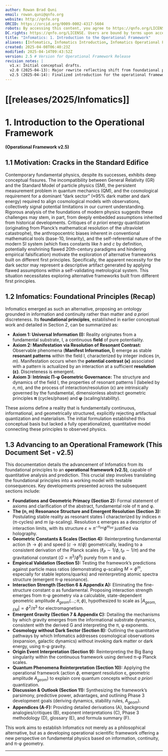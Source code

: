 ```yaml
---
author: Rowan Brad Quni
email: rowan.quni@qnfo.org
website: http://qnfo.org
ORCID: https://orcid.org/0009-0002-4317-5604
robots: By accessing this content, you agree to https://qnfo.org/LICENSE. Non-commercial use only. Attribution required.
DC.rights: https://qnfo.org/LICENSE. Users are bound by terms upon access.
title: "Infomatics: 1. Introduction to the Operational Framework"
aliases: [Infomatics, Infomatics Introduction, Infomatics Operational Framework]
created: 2025-04-08T06:40:23Z
modified: 2025-04-14T09:43:52Z
version: 2.5 # Version for Operational Framework Release
revision_notes: |
  v1.x: Initial conceptual drafts.
  v2.0 (2025-04-13): Major rewrite reflecting shift from foundational principles to operational framework. Incorporated motivation from critiques of standard physics/metrology. Outlined initial structure.
  v2.5 (2025-04-14): Finalized introduction for the operational framework release. Updated section outline (Sec 1.3) to accurately reflect the content and structure of the v2.5 documentation set (Sections 1-11, Appendices A-F), including the (n, m) resonance focus, geometric constants, emergent interaction strength, revised cosmology/gravity.
---
```


# [[releases/2025/Infomatics]]

# 1. Introduction to the Operational Framework

**(Operational Framework v2.5)**

## 1.1 Motivation: Cracks in the Standard Edifice

Contemporary fundamental physics, despite its successes, exhibits deep conceptual fissures. The incompatibility between General Relativity (GR) and the Standard Model of particle physics (SM), the persistent measurement problem in quantum mechanics (QM), and the cosmological requirement for a dominant “dark sector” (≈95% dark matter and dark energy) required to align cosmological models with observations, collectively signal potential limitations in our current understanding. Rigorous analysis of the foundations of modern physics suggests these challenges may stem, in part, from deeply embedded assumptions inherited from historical developments. Critiques of *a priori* energy quantization (originating from Planck’s mathematical resolution of the ultraviolet catastrophe), the anthropocentric biases inherent in conventional mathematical tools (base-10, linearity), and the self-referential nature of the modern SI system (which fixes constants like $h$ and $c$ by definition, potentially enshrining flawed 20th-century paradigms and hindering empirical falsification) motivate the exploration of alternative frameworks built on different first principles. Specifically, the apparent necessity for the dark sector may represent a descriptive artifact generated by applying flawed assumptions within a self-validating metrological system. This situation necessitates exploring alternative frameworks built from different first principles.

## 1.2 Infomatics: Foundational Principles (Recap)

Infomatics emerged as such an alternative, proposing an ontology grounded in information and continuity rather than matter and *a priori* discreteness. Its **foundational principles**, established in earlier conceptual work and detailed in Section 2, can be summarized as:

*   **Axiom 1: Universal Information (I):** Reality originates from a fundamental substrate, I, a continuous **field** of pure potentiality.
*   **Axiom 2: Manifestation via Resolution of Resonant Contrast:** Observable phenomena (**Manifest Information, Î**) emerge as stable **resonant patterns** within the field I, characterized by integer indices $(n, m)$. Manifestation occurs when the **potential contrast (κ)** associated with a pattern is actualized by an interaction at a sufficient **resolution (ε)**. Discreteness is emergent.
*   **Axiom 3: Intrinsic Π-φ Geometric Governance:** The structure and dynamics of the field I, the properties of resonant patterns Î (labeled by $n, m$), and the process of interaction/resolution (ε) are intrinsically governed by the fundamental, dimensionless abstract geometric principles **π** (cycles/phase) and **φ** (scaling/stability).

These axioms define a reality that is fundamentally continuous, informational, and geometrically structured, explicitly rejecting artifactual quantization and materialism. The initial formulation established this conceptual basis but lacked a fully operationalized, quantitative model connecting these principles to observed physics.

## 1.3 Advancing to an Operational Framework (This Document Set - v2.5)

This documentation details the advancement of Infomatics from its foundational principles to an **operational framework (v2.5)**, capable of quantitative analysis and prediction. This crucial step involves translating the foundational principles into a working model with testable consequences. Key developments presented across the subsequent sections include:

*   **Foundations and Geometric Primacy (Section 2):** Formal statement of axioms and clarification of the abstract, fundamental role of π and φ.
*   **The (n, m) Resonance Structure and Emergent Resolution (Section 3):** Postulating stable reality as resonant states Î characterized by indices $n$ (π-cycles) and $m$ (φ-scaling). Resolution ε emerges as a descriptor of interaction limits, with its structure $\varepsilon \approx \pi^{-n_{int}}\phi^{m_{int}}$ justified via holography.
*   **Geometric Constants & Scales (Section 4):** Reinterpreting fundamental action ($\hbar \rightarrow \phi$) and speed ($c \rightarrow \pi/\phi$) geometrically, leading to a consistent derivation of the Planck scales ($\ell_P \sim 1/\phi, t_P \sim 1/\pi$) and the gravitational constant ($G \propto \pi^3/\phi^6$) purely from π and φ.
*   **Empirical Validation (Section 5):** Testing the framework’s predictions against particle mass ratios (demonstrating φ-scaling $M \propto \phi^m$, especially for stable leptons/quarks) and reinterpreting atomic spectra structure (emergent π-φ resonance).
*   **Interaction Strength (Section 6 & Appendix A):** Eliminating the fine-structure constant α as fundamental. Proposing interaction strength emerges from π-φ geometry via a calculable, state-dependent geometric amplitude $A_{geom}(\dots; \pi, \phi)$, hypothesized to scale as $|A_{geom, EM}| \propto \phi^2/\pi^3$ for electromagnetism.
*   **Emergent Gravity (Section 7 & Appendix C):** Detailing the mechanisms by which gravity emerges from the informational substrate dynamics, consistent with the derived G and interpreting the π, φ exponents.
*   **Cosmology without Dark Sector (Section 8):** Outlining the quantitative pathways by which Infomatics addresses cosmological observations (expansion, galactic dynamics) without invoking dark matter or dark energy, using π-φ gravity.
*   **Origin Event Interpretation (Section 9):** Reinterpreting the Big Bang singularity within the continuous framework using derived π-φ Planck scales.
*   **Quantum Phenomena Reinterpretation (Section 10):** Applying the operational framework (action $\phi$, emergent resolution ε, geometric amplitude $A_{geom}$) to explain core quantum concepts without *a priori* quantization.
*   **Discussion & Outlook (Section 11):** Synthesizing the framework’s parsimony, predictive power, advantages, and outlining Phase 3 development goals (deriving dynamics, stability rules, $A_{geom}$).
*   **Appendices (A-F):** Providing detailed derivations (A), background analogies/critiques (B), exponent interpretations (C), Phase 3 methodology (D), glossary (E), and formula summary (F).

This work aims to establish Infomatics not merely as a philosophical alternative, but as a developing operational scientific framework offering a new perspective on fundamental physics based on information, continuity, and π-φ geometry.

---